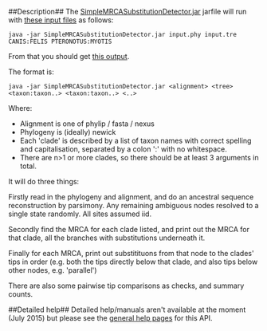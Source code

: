 ##Description##
The [SimpleMRCASubstitutionDetector.jar](https://github.com/lonelyjoeparker/qmul-genome-convergence-pipeline/blob/master/trunk/bin/SimpleMRCASubstitutionDetector.jar) jarfile will run with [these input files](https://github.com/lonelyjoeparker/qmul-genome-convergence-pipeline/blob/master/trunk/examples/) as follows:

`java -jar SimpleMRCASubstitutionDetector.jar input.phy input.tre CANIS:FELIS PTERONOTUS:MYOTIS`

From that you should get [this output](https://github.com/lonelyjoeparker/qmul-genome-convergence-pipeline/blob/master/trunk/examples/output_SimpleMRCASubstitutionDetector.txt).



The format is:

`java -jar SimpleMRCASubstitutionDetector.jar <alignment> <tree> <taxon:taxon..> <taxon:taxon..> <..>`

Where:
 * Alignment is one of phylip / fasta  / nexus
 * Phylogeny is (ideally) newick 
 * Each 'clade' is described by a list of taxon names with correct spelling and capitalisation, separated by a colon ':' with no whitespace.
 * There are n>1 or more clades, so there should be at least 3 arguments in total.

It will do three things:

Firstly read in the phylogeny and alignment, and do an ancestral sequence reconstruction by parsimony. Any remaining ambiguous nodes resolved to a single state randomly. All sites assumed iid.

Secondly find the MRCA for each clade listed, and print out the MRCA for that clade, all the branches with substitutions underneath it.

Finally for each MRCA, print out substitituons from that node to the clades' tips in order (e.g. both the tips directly below that clade, and also tips below other nodes, e.g. 'parallel')

There are also some pairwise tip comparisons as checks, and summary counts. 

##Detailed help##
Detailed help/manuals aren't available at the moment (July 2015) but please see the [general help pages](https://github.com/lonelyjoeparker/qmul-genome-convergence-pipeline/blob/master/trunk/bin/README.md) for this API.
